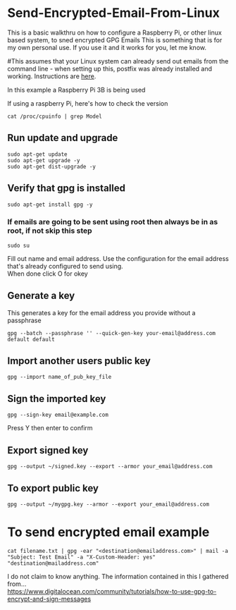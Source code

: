 # Send-Encrypted-Email-From-Linux
This is a basic walkthru on how to configure a Raspberry Pi, or other linux based system, to sned encrypted GPG Emails
This is something that is for my own personal use.  If you use it and it works for you, let me know.  

#This assumes that your Linux system can already send out emails from the command line
    - when setting up this, postfix was already installed and working.  Instructions are [here](https://medium.com/codingtown/send-mail-using-postfix-server-bbb08331d39d).

In this example a Raspberry Pi 3B is being used

If using a raspberry Pi, here's how to check the version
```shell
cat /proc/cpuinfo | grep Model
```

## Run update and upgrade
```shell
sudo apt-get update
sudo apt-get upgrade -y
sudo apt-get dist-upgrade -y
```

## Verify that gpg is installed
```shell
sudo apt-get install gpg -y
```
### If emails are going to be sent using root then always be in as root, if not skip this step
```shell
sudo su
```

Fill out name and email address.  Use the configuration for the email address that's already configured to send using.  
When done click O for okey

## Generate a key
This generates a key for the email address you provide without a passphrase
```shell
gpg --batch --passphrase '' --quick-gen-key your-email@address.com default default
```

## Import another users public key
```shell
gpg --import name_of_pub_key_file
```

## Sign the imported key
```shell
gpg --sign-key email@example.com
```
Press Y then enter to confirm

## Export signed key
```shell
gpg --output ~/signed.key --export --armor your_email@address.com
```

## To export public key
```shell
gpg --output ~/mygpg.key --armor --export your_email@address.com
```

# To send encrypted email example
```shell
cat filename.txt | gpg -ear "<destination@emailaddress.com>" | mail -a "Subject: Test Email" -a "X-Custom-Header: yes" "destination@mailaddress.com"
```

I do not claim to know anything.  The information contained in this I gathered from...<br>
https://www.digitalocean.com/community/tutorials/how-to-use-gpg-to-encrypt-and-sign-messages
